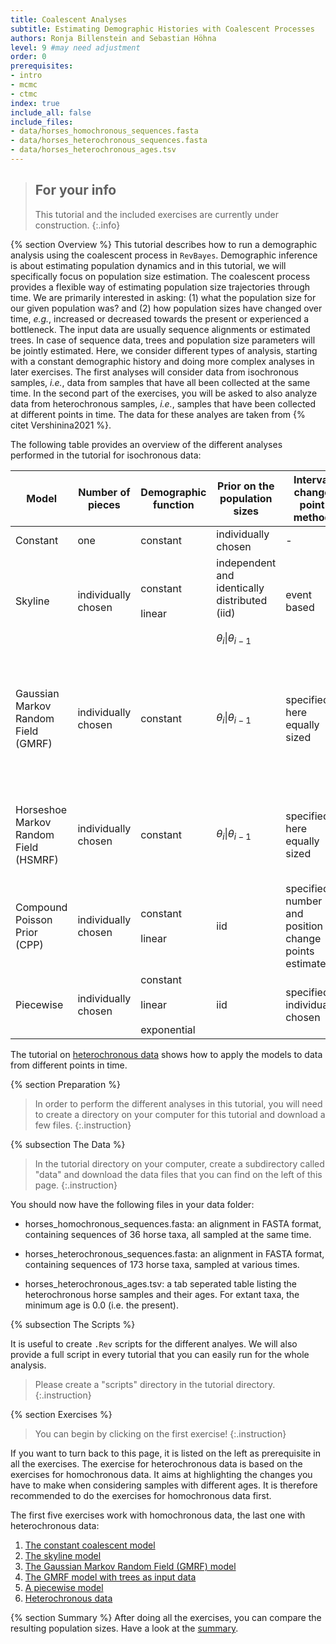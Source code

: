 ```yaml
---
title: Coalescent Analyses
subtitle: Estimating Demographic Histories with Coalescent Processes
authors: Ronja Billenstein and Sebastian Höhna
level: 9 #may need adjustment
order: 0
prerequisites:
- intro
- mcmc
- ctmc
index: true
include_all: false
include_files:
- data/horses_homochronous_sequences.fasta
- data/horses_heterochronous_sequences.fasta
- data/horses_heterochronous_ages.tsv
---
```


> ## For your info
> This tutorial and the included exercises are currently under construction.
{:.info}

{% section Overview %}
This tutorial describes how to run a demographic analysis using the coalescent process in `RevBayes`.
Demographic inference is about estimating population dynamics and in this tutorial, we will specifically focus on population size estimation.
The coalescent process provides a flexible way of estimating population size trajectories through time.
We are primarily interested in asking:
(1) what the population size for our given population was?
and (2) how population sizes have changed over time, *e.g.*, increased or decreased towards the present or experienced a bottleneck.
The input data are usually sequence alignments or estimated trees.
In case of sequence data, trees and population size parameters will be jointly estimated.
Here, we consider different types of analysis, starting with a constant demographic history and doing more complex analyses in later exercises.
The first analyses will consider data from isochronous samples, *i.e.*, data from samples that have all been collected at the same time.
In the second part of the exercises, you will be asked to also analyze data from heterochronous samples, *i.e.*, samples that have been collected at different points in time.
The data for these analyes are taken from {% citet Vershinina2021 %}.

The following table provides an overview of the different analyses performed in the tutorial for isochronous data:

| Model                                 | Number of pieces    | Demographic function                      | Prior on the population sizes                                                   | Interval change point method                               | Tutorial                                                                                                                                                                         |
|---------------------------------------|---------------------|-------------------------------------------|---------------------------------------------------------------------------------|------------------------------------------------------------|----------------------------------------------------------------------------------------------------------------------------------------------------------------------------------|
| Constant                              | one                 | constant                                  | individually chosen                                                             | -                                                          | [constant]({{base.url}}/tutorials/coalescent/constant)                                                                                                                           |
| Skyline                               | individually chosen | constant<br><br>linear                    | independent and identically distributed (iid)<br><br>$\theta_i \| \theta_{i-1}$ | event based                                                | [skyline]({{base.url}}/tutorials/coalescent/skyline)                                                                                                                             |
| Gaussian Markov Random Field (GMRF)   | individually chosen | constant                                  | $\theta_i \| \theta_{i-1}$                                                      | specified - here equally sized                             | With sequences as input data: [GMRF]({{base.url}}/tutorials/coalescent/GMRF)<br><br>With trees as input data: [GMRF treebased]({{base.url}}/tutorials/coalescent/GMRF_treebased) |
| Horseshoe Markov Random Field (HSMRF) | individually chosen | constant                                  | $\theta_i \| \theta_{i-1}$                                                      | specified - here equally sized                             | little description included in [GMRF]({{base.url}}/tutorials/coalescent/GMRF)<br><br>script in [HSMRF]({{base.url}}/tutorials/coalescent/HSMRF)                                  |
| Compound Poisson Prior (CPP)          | individually chosen | constant<br><br>linear                    | iid                                                                             | specified - number and position of change points estimated | little description included in [GMRF]({{base.url}}/tutorials/coalescent/GMRF)<br><br>script in [CPP]({{base.url}}/tutorials/coalescent/CPP)                                      |
| Piecewise                             | individually chosen | constant<br><br>linear<br><br>exponential | iid                                                                             | specified - individually chosen                            | [piecewise]({{base.url}}/tutorials/coalescent/piecewise)                                                                                                                         |

The tutorial on [heterochronous data]({{base.url}}/tutorials/coalescent/heterochronous) shows how to apply the models to data from different points in time.

<!--- ### Why?! --->

<!---
{% subsection The Coalescent %}
The coalescent process is constructing a tree backwards in time.
Starting from the samples, lineages are merged (*i.e.* coalesced), always two at a time.
Under the coalescent process, the waiting time between two coalescent events is exponentially distributed and depends on the number of 'active' lineages and the effective population size $N_e$.
Active lineages are the ones that can coalesce, the number is reduced by one with every coalescent event.
The coalescent process was first introduced by Kingman in 1982 for a constant population size {% cite Kingman1982 %}.
Griffiths and Tavaré then extended the model to be applicable to varying population sizes {% cite Griffiths1994 %}.
--->
<!--- Also, samples from different ages can be included {% cite %}. (Should go to heterochronous part) --->

<!--- ### Add figure!! --->

{% section Preparation %}

> In order to perform the different analyses in this tutorial, you will need to create a directory on your computer for this tutorial and download a few files.
{:.instruction}

{% subsection The Data %}

> In the tutorial directory on your computer, create a subdirectory called "data" and download the data files that you can find on the left of this page.
{:.instruction}

You should now have the following files in your data folder:

-   horses_homochronous_sequences.fasta: an alignment in FASTA format, containing sequences of 36 horse taxa, all sampled at the same time.

-   horses_heterochronous_sequences.fasta: an alignment in FASTA format, containing sequences of 173 horse taxa, sampled at various times.

-   horses_heterochronous_ages.tsv: a tab seperated table listing the heterochronous horse samples and their ages. For extant taxa, the minimum age is 0.0 (i.e. the present).


{% subsection The Scripts %}

It is useful to create `.Rev` scripts for the different analyes.
We will also provide a full script in every tutorial that you can easily run for the whole analysis.

> Please create a "scripts" directory in the tutorial directory.
{:.instruction}

{% section Exercises %}

> You can begin by clicking on the first exercise!
{:.instruction}

If you want to turn back to this page, it is listed on the left as prerequisite in all the exercises.
The exercise for heterochronous data is based on the exercises for homochronous data.
It aims at highlighting the changes you have to make when considering samples with different ages.
It is therefore recommended to do the exercises for homochronous data first.

The first five exercises work with homochronous data, the last one with heterochronous data:
1. [The constant coalescent model]({{base.url}}/tutorials/coalescent/constant)
2. [The skyline model]({{base.url}}/tutorials/coalescent/skyline)
3. [The Gaussian Markov Random Field (GMRF) model]({{base.url}}/tutorials/coalescent/GMRF)
4. [The GMRF model with trees as input data]({{base.url}}/tutorials/coalescent/GMRF_treebased)
5. [A piecewise model]({{base.url}}/tutorials/coalescent/piecewise)
6. [Heterochronous data]({{base.url}}/tutorials/coalescent/heterochronous)

{% section Summary %}
After doing all the exercises, you can compare the resulting population sizes.
Have a look at the [summary]({{base.url}}/tutorials/coalescent/summary).
